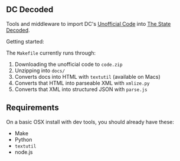 ## DC Decoded

Tools and middleware to import DC's [Unofficial Code](http://dccouncil.us/UnofficialDCCode)
into [The State Decoded](http://www.statedecoded.com/).

Getting started:

The `Makefile` currently runs through:

1. Downloading the unofficial code to `code.zip`
2. Unzipping into `docs/`
3. Converts docs into HTML with `textutil` (available on Macs)
4. Converts that HTML into parseable XML with `xmlize.py`
5. Converts that XML into structured JSON with `parse.js`

## Requirements

On a basic OSX install with dev tools, you should already have these:

* Make
* Python
* `textutil`
* node.js

